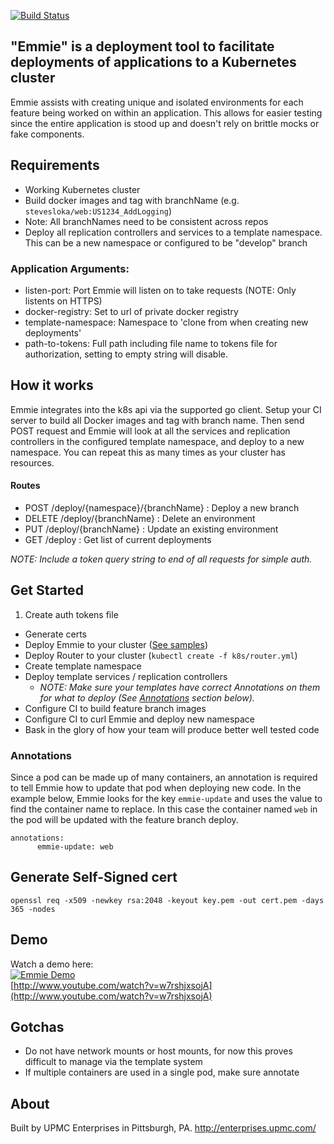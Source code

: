[![Build Status](https://travis-ci.org/upmc-enterprises/emmie.svg?branch=addCI)](https://travis-ci.org/upmc-enterprises/emmie)

## "Emmie" is a deployment tool to facilitate deployments of applications to a Kubernetes cluster
Emmie assists with creating unique and isolated environments for each feature being worked on within an application. This allows for easier testing since the entire application is stood up and doesn't rely on brittle mocks or fake components.

## Requirements
* Working Kubernetes cluster
* Build docker images and tag with branchName (e.g. `stevesloka/web:US1234_AddLogging`)
 * Note: All branchNames need to be consistent across repos
* Deploy all replication controllers and services to a template namespace. This can be a new namespace or configured to be "develop" branch

### Application Arguments:
* listen-port: Port Emmie will listen on to take requests (NOTE: Only listents on HTTPS)
* docker-registry: Set to url of private docker registry
* template-namespace: Namespace to 'clone from when creating new deployments'
* path-to-tokens: Full path including file name to tokens file for authorization, setting to empty string will disable.

## How it works
Emmie integrates into the k8s api via the supported go client. Setup your CI server to build all Docker images and tag with branch name. Then send POST request and Emmie will look at all the services and replication controllers in the configured template namespace, and deploy to a new namespace. You can repeat this as many times as your cluster has resources.

#### Routes
* POST /deploy/{namespace}/{branchName} : Deploy a new branch
* DELETE /deploy/{branchName} : Delete an environment
* PUT /deploy/{branchName} : Update an existing environment
* GET /deploy : Get list of current deployments

_NOTE: Include a token query string to end of all requests for simple auth._

## Get Started
1. Create auth tokens file
* Generate certs
* Deploy Emmie to your cluster ([See samples](k8s))
* Deploy Router to your cluster (`kubectl create -f k8s/router.yml`)
* Create template namespace
* Deploy template services / replication controllers
  * _NOTE: Make sure your templates have correct Annotations on them for what to deploy (See [Annotations](#annotations) section below)._
* Configure CI to build feature branch images
* Configure CI to curl Emmie and deploy new namespace
* Bask in the glory of how your team will produce better well tested code

### Annotations

Since a pod can be made up of many containers, an annotation is required to tell Emmie how to update that pod when deploying new code. In the example below, Emmie looks for the key `emmie-update` and uses the value to find the container name to replace. In this case the container named `web` in the pod will be updated with the feature branch deploy.

```
annotations:
      emmie-update: web
```


## Generate Self-Signed cert
`openssl req -x509 -newkey rsa:2048 -keyout key.pem -out cert.pem -days 365 -nodes`

## Demo
Watch a demo here:<br>
[![Emmie Demo](http://img.youtube.com/vi/w7rshjxsojA/0.jpg)](http://www.youtube.com/watch?v=w7rshjxsojA)<br>
[http://www.youtube.com/watch?v=w7rshjxsojA](http://www.youtube.com/watch?v=w7rshjxsojA)

## Gotchas
* Do not have network mounts or host mounts, for now this proves difficult to manage via the template system
* If multiple containers are used in a single pod, make sure annotate

## About
Built by UPMC Enterprises in Pittsburgh, PA.
http://enterprises.upmc.com/
